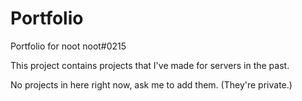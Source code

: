 # Portfolio
Portfolio for noot noot#0215

This project contains projects that I've made for servers in the past.

No projects in here right now, ask me to add them. (They're private.)